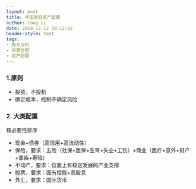 ```yaml
---
layout: post
title: 中国家庭资产配置
author: Cong Li
date: 2019-12-12 10:12:42
header-style: text
tags: 
- 商业分析
- 资源分配
- 资产配置
---
```

### 1.原则

  * 投资，不投机
  * 确定成本，控制不确定风险

### 2. 大类配置

按必要性排序

  * 现金+债券（高信用+高流动性）
  * 保险，要求：五险（社保+医保+生育+失业+工伤）+商业（医疗+意外+财产+重疾+寿险）
  * 不动产，要求：位置上有稳定发展的产业支撑
  * 股票，要求：国有控股+高股息
  * 外汇，要求：国际货币